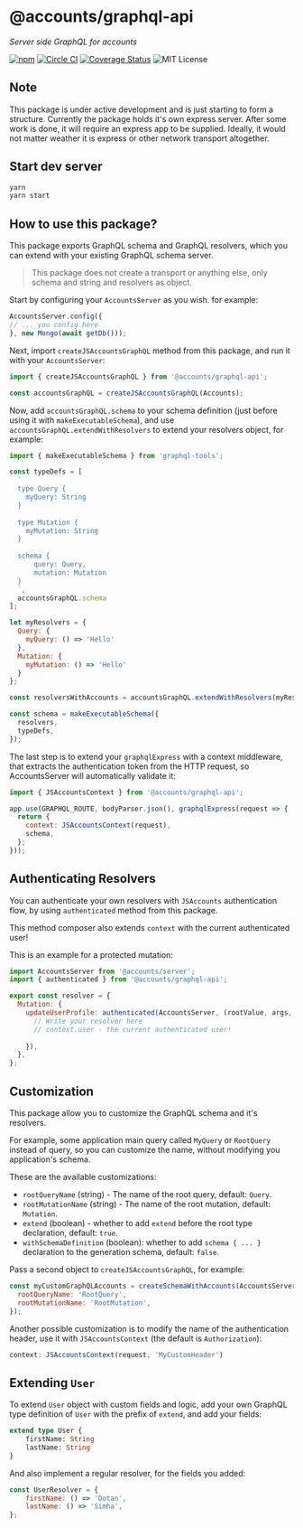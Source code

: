 # @accounts/graphql-api

*Server side GraphQL for accounts*

[![npm](https://img.shields.io/npm/v/@accounts/graphql-api.svg?maxAge=2592000)](https://www.npmjs.com/package/@accounts/graphql-api) [![Circle CI](https://circleci.com/gh/js-accounts/graphql-api.svg?style=shield)](https://circleci.com/gh/js-accounts/graphql-api) [![Coverage Status](https://coveralls.io/repos/github/js-accounts/graphql-api/badge.svg?branch=master)](https://coveralls.io/github/js-accounts/graphql-api?branch=master) ![MIT License](https://img.shields.io/badge/license-MIT-blue.svg)

## Note
This package is under active development and is just starting to form a structure.
Currently the package holds it's own express server.
After some work is done, it will require an express app to be supplied.
Ideally, it would not matter weather it is express or other network transport altogether.

## Start dev server

```bash
yarn
yarn start
```

## How to use this package?

This package exports GraphQL schema and GraphQL resolvers, which you can extend with your existing GraphQL schema server.

> This package does not create a transport or anything else, only schema and string and resolvers as object.

Start by configuring your `AccountsServer` as you wish. for example:

```js
AccountsServer.config({
// ... you config here
}, new Mongo(await getDb()));
```

Next, import `createJSAccountsGraphQL` method from this package, and run it with your `AccountsServer`:

```js
import { createJSAccountsGraphQL } from '@accounts/graphql-api';

const accountsGraphQL = createJSAccountsGraphQL(Accounts);
```

Now, add `accountsGraphQL.schema` to your schema definition (just before using it with `makeExecutableSchema`), and use `accountsGraphQL.extendWithResolvers` to extend your resolvers object, for example:

```js
import { makeExecutableSchema } from 'graphql-tools';

const typeDefs = [
  `
  type Query {
    myQuery: String
  }
  
  type Mutation {
    myMutation: String
  }
  
  schema {
      query: Query,
      mutation: Mutation
  }
  `,
  accountsGraphQL.schema
];

let myResolvers = {
  Query: {
    myQuery: () => 'Hello'
  },
  Mutation: {
    myMutation: () => 'Hello'
  }
};

const resolversWithAccounts = accountsGraphQL.extendWithResolvers(myResolvers);

const schema = makeExecutableSchema({
  resolvers,
  typeDefs,
});
```

The last step is to extend your `graphqlExpress` with a context middleware, that extracts the authentication token from the HTTP request, so AccountsServer will automatically validate it:

```js
import { JSAccountsContext } from '@accounts/graphql-api';

app.use(GRAPHQL_ROUTE, bodyParser.json(), graphqlExpress(request => {
  return {
    context: JSAccountsContext(request),
    schema,
  };
}));
```

## Authenticating Resolvers

You can authenticate your own resolvers with `JSAccounts` authentication flow, by using `authenticated` method from this package.

This method composer also extends `context` with the current authenticated user!

This is an example for a protected mutation: 

```js
import AccountsServer from '@accounts/server';
import { authenticated } from '@accounts/graphql-api';

export const resolver = {
  Mutation: {
    updateUserProfile: authenticated(AccountsServer, (rootValue, args, context) => {
      // Write your resolver here 
      // context.user - the current authenticated user!
       
    }),
  },
};
```

## Customization

This package allow you to customize the GraphQL schema and it's resolvers. 

For example, some application main query called `MyQuery` or `RootQuery` instead of query, so you can customize the name, without modifying you application's schema.

These are the available customizations:

* `rootQueryName` (string) - The name of the root query, default: `Query`.
* `rootMutationName` (string) - The name of the root mutation, default: `Mutation`.
* `extend` (boolean) - whether to add `extend` before the root type declaration, default: `true`.
* `withSchemaDefinition` (boolean): whether to add `schema { ... } ` declaration to the generation schema, default: `false`.
  
Pass a second object to `createJSAccountsGraphQL`, for example:

```js
const myCustomGraphQLAccounts = createSchemaWithAccounts(AccountsServer, {
  rootQueryName: 'RootQuery',
  rootMutationName: 'RootMutation',
});
```

Another possible customization is to modify the name of the authentication header, use it with `JSAccountsContext` (the default is `Authorization`):

```js
context: JSAccountsContext(request, 'MyCustomHeader')
```

## Extending `User`

To extend `User` object with custom fields and logic, add your own GraphQL type definition of `User` with the prefix of `extend`, and add your fields:

```graphql
extend type User {
    firstName: String
    lastName: String
}
```

And also implement a regular resolver, for the fields you added:

```js
const UserResolver = {
    firstName: () => 'Dotan',
    lastName: () => 'Simha',
};
```
